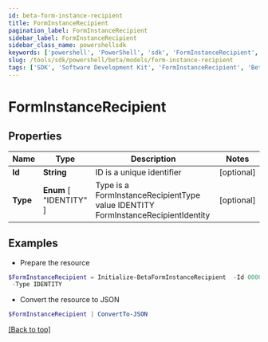 ```yaml
---
id: beta-form-instance-recipient
title: FormInstanceRecipient
pagination_label: FormInstanceRecipient
sidebar_label: FormInstanceRecipient
sidebar_class_name: powershellsdk
keywords: ['powershell', 'PowerShell', 'sdk', 'FormInstanceRecipient', 'BetaFormInstanceRecipient'] 
slug: /tools/sdk/powershell/beta/models/form-instance-recipient
tags: ['SDK', 'Software Development Kit', 'FormInstanceRecipient', 'BetaFormInstanceRecipient']
---
```



# FormInstanceRecipient

## Properties

Name | Type | Description | Notes
------------ | ------------- | ------------- | -------------
**Id** | **String** | ID is a unique identifier | [optional] 
**Type** |  **Enum** [  "IDENTITY" ] | Type is a FormInstanceRecipientType value IDENTITY FormInstanceRecipientIdentity | [optional] 

## Examples

- Prepare the resource
```powershell
$FormInstanceRecipient = Initialize-BetaFormInstanceRecipient  -Id 00000000-0000-0000-0000-000000000000 `
 -Type IDENTITY
```

- Convert the resource to JSON
```powershell
$FormInstanceRecipient | ConvertTo-JSON
```


[[Back to top]](#) 

